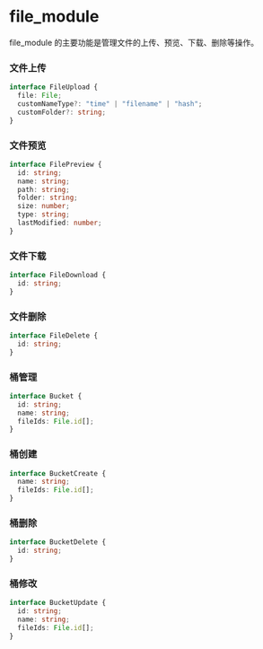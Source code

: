 # file_module

file_module 的主要功能是管理文件的上传、预览、下载、删除等操作。

### 文件上传

```typescript
interface FileUpload {
  file: File;
  customNameType?: "time" | "filename" | "hash";
  customFolder?: string;
}
```

### 文件预览

```typescript
interface FilePreview {
  id: string;
  name: string;
  path: string;
  folder: string;
  size: number;
  type: string;
  lastModified: number;
}
```

### 文件下载

```typescript
interface FileDownload {
  id: string;
}
```

### 文件删除

```typescript
interface FileDelete {
  id: string;
}
```

### 桶管理

```typescript
interface Bucket {
  id: string;
  name: string;
  fileIds: File.id[];
}
```

### 桶创建

```typescript
interface BucketCreate {
  name: string;
  fileIds: File.id[];
}
```

### 桶删除

```typescript
interface BucketDelete {
  id: string;
}
```

### 桶修改

```typescript
interface BucketUpdate {
  id: string;
  name: string;
  fileIds: File.id[];
}
```
